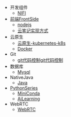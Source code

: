 * 开发组件
  * [NIFI](/大数据开发组件/NIFI.md)
* [前端FrontSide](/前端FrontSide/FrontSide.md)
  * [nodejs](/前端FrontSide/nodejs.md)
  * [云笔记实现方式](/前端FrontSide/云笔记实现方式.md)
* 云原生
  * [云原生-kubernetes-k8s](/云原生/云原生-kubernetes-k8s/)
  * [Docker](/云原生/Docker/)
* Git
  * [git代码控制git代码控制](/Git_Hub_Lab_Pod/git代码控制.md)
* 数据库
  * [Mysql](/数据库/Mysql/SQL_Mysql.md)
* NativeJava
  * [Java](/NativeJava/NativeJava.md)
* [PythonSeries](/PythonSeries/PythonSeries.md)
  * [MiniConda](/PythonSeries/MiniConda.md)
  * [AiLearning](/PythonSeries/AiLearning/)
* WebRTC
  * [WebRTC](/WebRTC/WebRTC.md)
